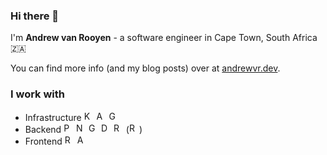 ### Hi there 👋

I'm **Andrew van Rooyen** - a software engineer in Cape Town, South Africa 🇿🇦

You can find more info (and my blog posts) over at [andrewvr.dev](https://andrewvr.dev).

### I work with

- Infrastructure <img width=16 height=16 title="Kubernetes" src="https://cdn.jsdelivr.net/gh/devicons/devicon/icons/kubernetes/kubernetes-plain.svg"/> <img width=16 height=16 title="AWS" src="https://cdn.jsdelivr.net/gh/devicons/devicon/icons/amazonwebservices/amazonwebservices-original.svg" /> <img width=16 height=16 title="Google Cloud" src="https://cdn.jsdelivr.net/gh/devicons/devicon/icons/googlecloud/googlecloud-original.svg" />
- Backend <img width=16 height=16 title="Python" src="https://cdn.jsdelivr.net/gh/devicons/devicon/icons/python/python-original.svg" /> <img width=16 height=16 title="NodeJS" src="https://cdn.jsdelivr.net/gh/devicons/devicon/icons/nodejs/nodejs-original.svg" /> <img width=16 height=16 title="Golang" src="https://cdn.jsdelivr.net/gh/devicons/devicon/icons/go/go-original.svg" /> <img width=16 height=16 title="Docker" src="https://cdn.jsdelivr.net/gh/devicons/devicon/icons/docker/docker-original.svg" /> <img width=16 height=16 title="Relational/Document DBs" src="https://cdn.jsdelivr.net/gh/devicons/devicon/icons/postgresql/postgresql-original.svg" /> (<img width=16 height=16 title="Rust" src="https://cdn.jsdelivr.net/gh/devicons/devicon/icons/rust/rust-plain.svg" />)
- Frontend <img width=16 height=16 title="React" src="https://cdn.jsdelivr.net/gh/devicons/devicon/icons/react/react-original.svg" /> <img width=16 height=16 title="Angular" src="https://cdn.jsdelivr.net/gh/devicons/devicon/icons/angularjs/angularjs-original.svg" />
